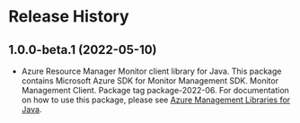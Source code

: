 # Release History

## 1.0.0-beta.1 (2022-05-10)

- Azure Resource Manager Monitor client library for Java. This package contains Microsoft Azure SDK for Monitor Management SDK. Monitor Management Client. Package tag package-2022-06. For documentation on how to use this package, please see [Azure Management Libraries for Java](https://aka.ms/azsdk/java/mgmt).
